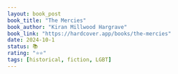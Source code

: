 ```yaml
---
layout: book_post
book_title: "The Mercies"
book_author: "Kiran Millwood Hargrave"
book_link: "https://hardcover.app/books/the-mercies"
date: 2024-10-1
status: 📚
rating: "⭐️⭐️"
tags: [historical, fiction, LGBT]
---
```

